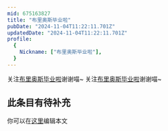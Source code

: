 ```yaml
---
mid: 675163827
title: "布里奥斯毕业啦"
pubDate: "2024-11-04T11:22:11.701Z"
updatedDate: "2024-11-04T11:22:11.701Z"
profile:
  {
    Nickname: ["布里奥斯毕业啦"],
  }
---
```


关注[布里奥斯毕业啦](https://space.bilibili.com/675163827)谢谢喵~ 关注[布里奥斯毕业啦](https://space.bilibili.com/675163827)谢谢喵~

## 此条目有待补充
你可以在[这里](https://github.com/Yuhanawa/VTuber.ICU-Content/edit/master/v/布里奥斯毕业啦/index.md)编辑本文
